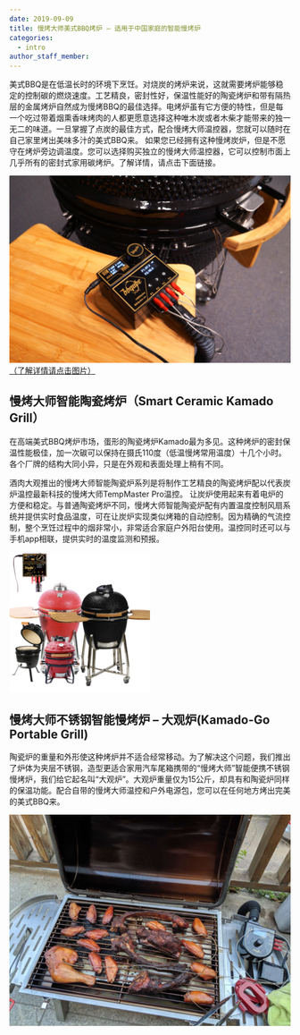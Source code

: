 ```yaml
---
date: 2019-09-09
title: 慢烤大师美式BBQ烤炉 – 适用于中国家庭的智能慢烤炉
categories:
  - intro
author_staff_member: 
---
```

美式BBQ是在低温长时的环境下烹饪。对烧炭的烤炉来说，这就需要烤炉能够稳定的控制碳的燃烧速度。工艺精良，密封性好，保温性能好的陶瓷烤炉和带有隔热层的金属烤炉自然成为慢烤BBQ的最佳选择。电烤炉虽有它方便的特性，但是每一个吃过带着烟熏香味烤肉的人都更愿意选择这种唯木炭或者木柴才能带来的独一无二的味道。一旦掌握了点炭的最佳方式，配合慢烤大师温控器，您就可以随时在自己家里烤出美味多汁的美式BBQ来。
如果您已经拥有这种慢烤炭炉，但是不愿守在烤炉旁边调温度。您可以选择购买独立的慢烤大师温控器，它可以控制市面上几乎所有的密封式家用碳烤炉。了解详情，请点击下面链接。

<a href="/pricing/" ><img src="/images/BBQube_final15_1200.jpg" alt="BBQUBE" class="screenshot editable"/></a>
<a href="/pricing/" >（了解详情请点击图片）</a>

## 慢烤大师智能陶瓷烤炉（Smart Ceramic Kamado Grill）

在高端美式BBQ烤炉市场，蛋形的陶瓷烤炉Kamado最为多见。这种烤炉的密封保温性能极佳，加一次碳可以保持在摄氏110度（低温慢烤常用温度）十几个小时。各个厂牌的结构大同小异，只是在外观和表面处理上稍有不同。

酒肉大观推出的慢烤大师智能陶瓷炉系列是将制作工艺精良的陶瓷烤炉配以代表炭炉温控最新科技的慢烤大师TempMaster Pro温控。 让炭炉使用起来有着电炉的方便和稳定。与普通陶瓷烤炉不同，慢烤大师智能陶瓷炉配有内置温度控制风扇系统并提供实时食品温度，可在让炭炉实现类似烤箱的自动控制。因为精确的气流控制，整个烹饪过程中的烟非常小，非常适合家庭户外阳台使用。温控同时还可以与手机app相联，提供实时的温度监测和预报。

<a href="/pricing/" ><img style="width:50%;" src="/images/kamados.png" alt="gills" class="screenshot editable"/></a>

## 慢烤大师不锈钢智能慢烤炉 – 大观炉(Kamado-Go Portable Grill)

陶瓷炉的重量和外形使这种烤炉并不适合经常移动。为了解决这个问题，我们推出了炉体为夹层不锈钢，造型更适合家用汽车尾箱携带的“慢烤大师”智能便携不锈钢慢烤炉，我们给它起名叫“大观炉”。大观炉重量仅为15公斤，却具有和陶瓷炉同样的保温功能。配合自带的慢烤大师温控和户外电源包，您可以在任何地方烤出完美的美式BBQ来。


![Spice](/images/Kamado-Go-00.jpg)
